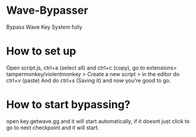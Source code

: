 # Wave-Bypasser
Bypass Wave Key System fully

# How to set up
Open script.js, ctrl+a (select all) and ctrl+c (copy), go to extensions> tampermonkey/violentmonkey > Create a new script > in the editor do ctrl+v (paste) And do ctrl+s (Saving it) and now you're good to go.
# How to start bypassing?
open key.getwave.gg and it will start automatically, if it doesnt just click to go to next checkpoint and it will start.
